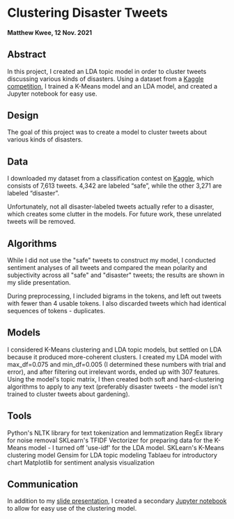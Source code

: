 # Clustering Disaster Tweets

#### Matthew Kwee, 12 Nov. 2021

## Abstract
In this project, I created an LDA topic model in order to cluster tweets discussing various kinds of disasters.
Using a dataset from a [Kaggle competition](https://www.kaggle.com/c/nlp-getting-started), I trained a K-Means model and an LDA model, and created a Jupyter notebook for easy use.

## Design
The goal of this project was to create a model to cluster tweets about various kinds of disasters.


## Data
I downloaded my dataset from a classification contest on [Kaggle](https://www.kaggle.com/c/nlp-getting-started), which consists of 7,613 tweets. 4,342 are labeled “safe”, while the other 3,271 are labeled “disaster”.

Unfortunately, not all disaster-labeled tweets actually refer to a disaster, which creates some clutter in the models. For future work, these unrelated tweets will be removed.

## Algorithms
While I did not use the "safe" tweets to construct my model, I conducted sentiment analyses of all tweets and compared the mean polarity and subjectivity across all "safe" and "disaster" tweets; the results are shown in my slide presentation.

During preprocessing, I included bigrams in the tokens, and left out tweets with fewer than 4 usable tokens. I also discarded tweets which had identical sequences of tokens - duplicates.


## Models
I considered K-Means clustering and LDA topic models, but settled on LDA because it produced more-coherent clusters.
I created my LDA model with max_df=0.075 and min_df=0.005 (I determined these numbers with trial and error), and after filtering out irrelevant words, ended up with 307 features. 
Using the model's topic matrix, I then created both soft and hard-clustering algorithms to apply to any text (preferably disaster tweets - the model isn't trained to cluster tweets about gardening).

## Tools
Python's NLTK library for text tokenization and lemmatization
RegEx library for noise removal
SKLearn's TFIDF Vectorizer for preparing data for the K-Means model - I turned off 'use-idf' for the LDA model.
SKLearn's K-Means clustering model
Gensim for LDA topic modeling
Tablaeu for introductory chart
Matplotlib for sentiment analysis visualization


## Communication
In addition to my [slide presentation](https://docs.google.com/presentation/d/1WA35xEMQqyselISOzxbRZvcjmtO82lr01MzwaJElUu4/edit#slide=id.g101738fc30f_0_188), I created a secondary [Jupyter notebook](https://github.com/MK38993/Metis-Project-5---NLP/blob/main/NLP%205%20-%20Model%20Use.ipynb) to allow for easy use of the clustering model.










